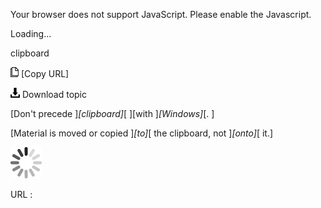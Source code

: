Your browser does not support JavaScript. Please enable the Javascript.

Loading...

clipboard

![Copy URL](clipboard_files/Copy.png) [Copy URL]

![Download](clipboard_files/Download.png)
Download topic

[Don't precede ]*[clipboard]*[ ][with ]*[Windows]*[. ]

[Material is moved or copied ]*[to]*[ the clipboard, not ]*[onto]*[ it.]

![In progress](clipboard_files/activity-large.gif)

URL :


